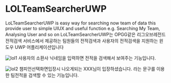 # LOLTeamSearcherUWP
LoLTeamSearcherUWP is easy way for searching now team of data this provide user to simple UIUX and useful function e.g. Searching My Team, Analysing User and so on
LoLTeamSearcherUWP는 OPGG같은 리그오브레전드 전적검색 서비스에서 제공하는 팀원들의 전적검색과 사용자의 전적검색을 지원하는 윈도우 UWP 어플리케이션입니다

![lol1](https://user-images.githubusercontent.com/38588097/81426545-4fe7cc80-9194-11ea-8a83-02d801e8d790.png)
사용자의 소환사 닉네임을 입력하면 전적을 검색해서 보여주는 기능입니다.

![lol2](https://user-images.githubusercontent.com/38588097/81426671-7c9be400-9194-11ea-8297-f439542aa4eb.png)
챔피언선택화면입장시 나오게되는 XXX님이 입장하셨습니다. 라는 문구를 이용한 팀전적을 검색할 수 있는 기능입니다.
